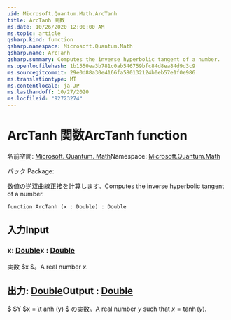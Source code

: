 ```yaml
---
uid: Microsoft.Quantum.Math.ArcTanh
title: ArcTanh 関数
ms.date: 10/26/2020 12:00:00 AM
ms.topic: article
qsharp.kind: function
qsharp.namespace: Microsoft.Quantum.Math
qsharp.name: ArcTanh
qsharp.summary: Computes the inverse hyperbolic tangent of a number.
ms.openlocfilehash: 1b1550ea3b781c0ab546759bfc84d8ea84d9d3c9
ms.sourcegitcommit: 29e0d88a30e4166fa580132124b0eb57e1f0e986
ms.translationtype: MT
ms.contentlocale: ja-JP
ms.lasthandoff: 10/27/2020
ms.locfileid: "92723274"
---
```

# <a name="arctanh-function"></a><span data-ttu-id="6471a-102">ArcTanh 関数</span><span class="sxs-lookup"><span data-stu-id="6471a-102">ArcTanh function</span></span>

<span data-ttu-id="6471a-103">名前空間: [Microsoft. Quantum. Math](xref:Microsoft.Quantum.Math)</span><span class="sxs-lookup"><span data-stu-id="6471a-103">Namespace: [Microsoft.Quantum.Math](xref:Microsoft.Quantum.Math)</span></span>

<span data-ttu-id="6471a-104">パック [](https://nuget.org/packages/)</span><span class="sxs-lookup"><span data-stu-id="6471a-104">Package: [](https://nuget.org/packages/)</span></span>


<span data-ttu-id="6471a-105">数値の逆双曲線正接を計算します。</span><span class="sxs-lookup"><span data-stu-id="6471a-105">Computes the inverse hyperbolic tangent of a number.</span></span>

```qsharp
function ArcTanh (x : Double) : Double
```


## <a name="input"></a><span data-ttu-id="6471a-106">入力</span><span class="sxs-lookup"><span data-stu-id="6471a-106">Input</span></span>

### <a name="x--double"></a><span data-ttu-id="6471a-107">x: [Double](xref:microsoft.quantum.lang-ref.double)</span><span class="sxs-lookup"><span data-stu-id="6471a-107">x : [Double](xref:microsoft.quantum.lang-ref.double)</span></span>

<span data-ttu-id="6471a-108">実数 $x $。</span><span class="sxs-lookup"><span data-stu-id="6471a-108">A real number $x$.</span></span>



## <a name="output--double"></a><span data-ttu-id="6471a-109">出力: [Double](xref:microsoft.quantum.lang-ref.double)</span><span class="sxs-lookup"><span data-stu-id="6471a-109">Output : [Double](xref:microsoft.quantum.lang-ref.double)</span></span>

<span data-ttu-id="6471a-110">$ $Y $x = \t anh (y) $ の実数。</span><span class="sxs-lookup"><span data-stu-id="6471a-110">A real number $y$ such that $x = \tanh(y)$.</span></span>